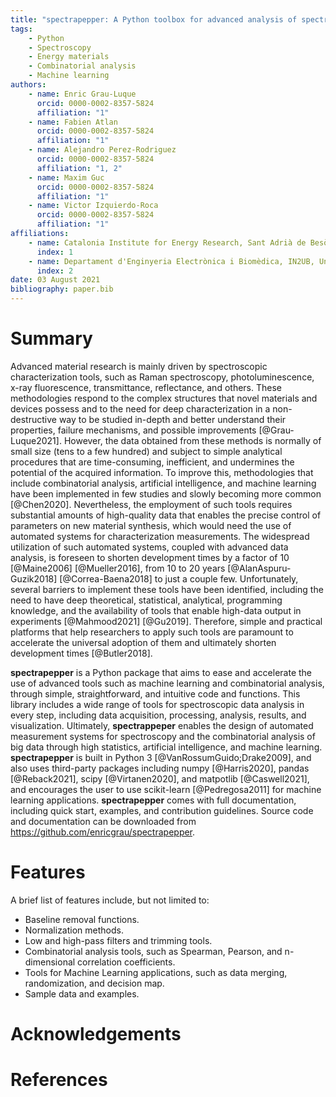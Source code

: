 ```yaml
---
title: "spectrapepper: A Python toolbox for advanced analysis of spectroscopic data for materials and devices."
tags:
    - Python
    - Spectroscopy
    - Energy materials
    - Combinatorial analysis
    - Machine learning
authors:
    - name: Enric Grau-Luque
      orcid: 0000-0002-8357-5824
      affiliation: "1"
    - name: Fabien Atlan
      orcid: 0000-0002-8357-5824
      affiliation: "1"
    - name: Alejandro Perez-Rodriguez
      orcid: 0000-0002-8357-5824
      affiliation: "1, 2"
    - name: Maxim Guc
      orcid: 0000-0002-8357-5824
      affiliation: "1"
    - name: Victor Izquierdo-Roca
      orcid: 0000-0002-8357-5824
      affiliation: "1"
affiliations:
    - name: Catalonia Institute for Energy Research, Sant Adrià de Besòs, Barcelona, Spain
      index: 1
    - name: Departament d'Enginyeria Electrònica i Biomèdica, IN2UB, Universitat de Barcelona, C/ Martí i Franqués 1, 08028 Barcelona, Spain
      index: 2
date: 03 August 2021
bibliography: paper.bib
---
```


# Summary

Advanced material research is mainly driven by spectroscopic characterization tools, such as Raman spectroscopy,
photoluminescence, x-ray fluorescence, transmittance, reflectance, and others. These methodologies respond to the
complex structures that novel materials and devices possess and to the need for deep characterization in a
non-destructive way to be studied in-depth and better understand their properties, failure mechanisms, and possible
improvements [@Grau-Luque2021]. However, the data obtained from these methods is normally of small size (tens to a few
hundred) and subject to simple analytical procedures that are time-consuming, inefficient, and undermines the potential
of the acquired information. To improve this, methodologies that include combinatorial analysis, artificial intelligence,
and machine learning have been implemented in few studies and slowly becoming more common [@Chen2020]. Nevertheless, the
employment of such tools requires substantial amounts of high-quality data that enables the precise control of parameters
on new material synthesis, which would need the use of automated systems for characterization measurements. The
widespread utilization of such automated systems, coupled with advanced data analysis, is foreseen to shorten development
times by a factor of 10 [@Maine2006] [@Mueller2016], from 10 to 20 years [@AlanAspuru-Guzik2018] [@Correa-Baena2018] to
just a couple few. Unfortunately, several barriers to implement these tools have been identified, including the need to
have deep theoretical, statistical, analytical, programming knowledge, and the availability of tools that enable
high-data output in experiments [@Mahmood2021] [@Gu2019]. Therefore, simple and practical platforms that help researchers
to apply such tools are paramount to accelerate the universal adoption of them and ultimately shorten development times
[@Butler2018].

**spectrapepper** is a Python package that aims to ease and accelerate the use of advanced tools such as machine learning
and combinatorial analysis, through simple, straightforward, and intuitive code and functions. This library includes a
wide range of tools for spectroscopic data analysis in every step, including data acquisition, processing, analysis,
results, and visualization. Ultimately, **spectrappeper** enables the design of automated measurement systems for
spectroscopy and the combinatorial analysis of big data through high statistics, artificial intelligence, and machine
learning. **spectrapepper** is built in Python 3 [@VanRossumGuido;Drake2009], and also uses third-party packages
including numpy [@Harris2020], pandas [@Reback2021], scipy [@Virtanen2020], and matpotlib [@Caswell2021], and encourages
the user to use scikit-learn [@Pedregosa2011] for machine learning applications. **spectrapepper** comes with full
documentation, including quick start, examples, and contribution guidelines. Source code and documentation can  be
downloaded from https://github.com/enricgrau/spectrapepper.


# Features

A brief list of features include, but not limited to:
-   Baseline removal functions.
-   Normalization methods.
-   Low and high-pass filters and trimming tools.
-   Combinatorial analysis tools, such as Spearman, Pearson, and n-dimensional correlation coefficients.
-   Tools for Machine Learning applications, such as data merging, randomization, and decision map.
-   Sample data and examples.


# Acknowledgements


# References
